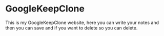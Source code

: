 # GoogleKeepClone
This is my GoogleKeepClone website, here you can write your notes and then you can save and if you want to delete so you can delete.
